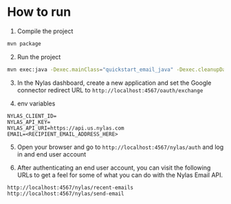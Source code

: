 # How to run

1. Compile the project

```bash
mvn package
```

2. Run the project

```bash
mvn exec:java -Dexec.mainClass="quickstart_email_java" -Dexec.cleanupDaemonThreads=false
```

3. In the Nylas dashboard, create a new application and set the Google connector redirect URL to `http://localhost:4567/oauth/exchange`

4. env variables

```env
NYLAS_CLIENT_ID=
NYLAS_API_KEY=
NYLAS_API_URI=https://api.us.nylas.com
EMAIL=<RECIPIENT_EMAIL_ADDRESS_HERE>
```

5. Open your browser and go to `http://localhost:4567/nylas/auth` and log in and end user account

6. After authenticating an end user account, you can visit the following URLs to get a feel for some of what you can do with the Nylas Email API.

```text
http://localhost:4567/nylas/recent-emails
http://localhost:4567/nylas/send-email
```

